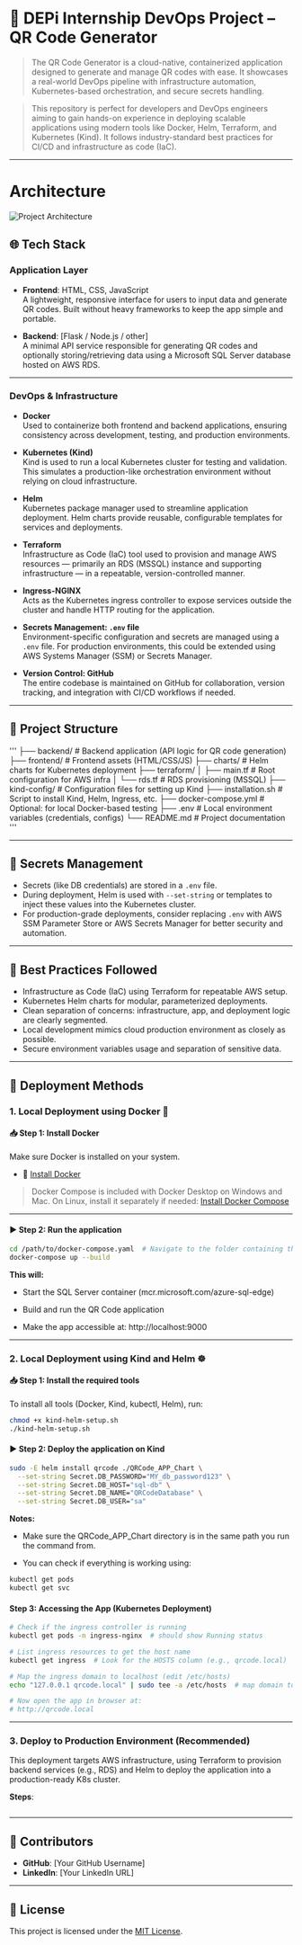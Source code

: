 # 🚀 DEPi Internship DevOps Project – QR Code Generator
> The QR Code Generator is a cloud-native, containerized application designed to generate and manage QR codes with ease. It showcases a real-world DevOps pipeline with infrastructure automation, Kubernetes-based orchestration, and secure secrets handling.

> This repository is perfect for developers and DevOps engineers aiming to gain hands-on experience in deploying scalable applications using modern tools like Docker, Helm, Terraform, and Kubernetes (Kind). It follows industry-standard best practices for CI/CD and infrastructure as code (IaC).

---
# Architecture
![Project Architecture](./arch.png)
## 🌐 Tech Stack

### Application Layer

- **Frontend**: HTML, CSS, JavaScript  
  A lightweight, responsive interface for users to input data and generate QR codes. Built without heavy frameworks to keep the app simple and portable.

- **Backend**: [Flask / Node.js / other]  
  A minimal API service responsible for generating QR codes and optionally storing/retrieving data using a Microsoft SQL Server database hosted on AWS RDS.

---

### DevOps & Infrastructure

- **Docker**  
  Used to containerize both frontend and backend applications, ensuring consistency across development, testing, and production environments.

- **Kubernetes (Kind)**  
  Kind is used to run a local Kubernetes cluster for testing and validation. This simulates a production-like orchestration environment without relying on cloud infrastructure.

- **Helm**  
  Kubernetes package manager used to streamline application deployment. Helm charts provide reusable, configurable templates for services and deployments.

- **Terraform**  
  Infrastructure as Code (IaC) tool used to provision and manage AWS resources — primarily an RDS (MSSQL) instance and supporting infrastructure — in a repeatable, version-controlled manner.

- **Ingress-NGINX**  
  Acts as the Kubernetes ingress controller to expose services outside the cluster and handle HTTP routing for the application.

- **Secrets Management: `.env` file**  
  Environment-specific configuration and secrets are managed using a `.env` file. For production environments, this could be extended using AWS Systems Manager (SSM) or Secrets Manager.

- **Version Control: GitHub**  
  The entire codebase is maintained on GitHub for collaboration, version tracking, and integration with CI/CD workflows if needed.

---
## 📁 Project Structure
'''
├── backend/ # Backend application (API logic for QR code generation)
├── frontend/ # Frontend assets (HTML/CSS/JS)
├── charts/ # Helm charts for Kubernetes deployment
├── terraform/
│ ├── main.tf # Root configuration for AWS infra
│ └── rds.tf # RDS provisioning (MSSQL)
├── kind-config/ # Configuration files for setting up Kind
├── installation.sh # Script to install Kind, Helm, Ingress, etc.
├── docker-compose.yml # Optional: for local Docker-based testing
├── .env # Local environment variables (credentials, configs)
└── README.md # Project documentation '''

---

## 🔐 Secrets Management

- Secrets (like DB credentials) are stored in a `.env` file.
- During deployment, Helm is used with `--set-string` or templates to inject these values into the Kubernetes cluster.
- For production-grade deployments, consider replacing `.env` with AWS SSM Parameter Store or AWS Secrets Manager for better security and automation.

---
## 📌 Best Practices Followed

- Infrastructure as Code (IaC) using Terraform for repeatable AWS setup.
- Kubernetes Helm charts for modular, parameterized deployments.
- Clean separation of concerns: infrastructure, app, and deployment logic are clearly segmented.
- Local development mimics cloud production environment as closely as possible.
- Secure environment variables usage and separation of sensitive data.
---
## 🚀 Deployment Methods

### 1. Local Deployment using Docker 🐳  
#### 📥 Step 1: Install Docker

Make sure Docker is installed on your system.

- 🔗 [Install Docker](https://docs.docker.com/get-docker/)

> Docker Compose is included with Docker Desktop on Windows and Mac. On Linux, install it separately if needed: [Install Docker Compose](https://docs.docker.com/compose/install/)

---

#### ▶️ Step 2: Run the application

```bash
cd /path/to/docker-compose.yaml  # Navigate to the folder containing the docker-compose.yaml file
docker-compose up --build
```
**This will:**

- Start the SQL Server container (mcr.microsoft.com/azure-sql-edge)

- Build and run the QR Code application

- Make the app accessible at: http://localhost:9000


---

### 2. Local Deployment using Kind and Helm ☸️

#### 📥 Step 1: Install the required tools
To install all tools (Docker, Kind, kubectl, Helm), run:
``` bash 
chmod +x kind-helm-setup.sh
./kind-helm-setup.sh
```

#### ▶️ Step 2: Deploy the application on Kind

``` bash
sudo -E helm install qrcode ./QRCode_APP_Chart \
  --set-string Secret.DB_PASSWORD="MY_db_password123" \
  --set-string Secret.DB_HOST="sql-db" \
  --set-string Secret.DB_NAME="QRCodeDatabase" \
  --set-string Secret.DB_USER="sa"
```
**Notes:**

- Make sure the QRCode_APP_Chart directory is in the same path you run the command from.

- You can check if everything is working using:

``` bash 
kubectl get pods
kubectl get svc
```
####  Step 3: Accessing the App (Kubernetes Deployment)
``` bash
# Check if the ingress controller is running
kubectl get pods -n ingress-nginx  # should show Running status

# List ingress resources to get the host name
kubectl get ingress  # Look for the HOSTS column (e.g., qrcode.local)

# Map the ingress domain to localhost (edit /etc/hosts)
echo "127.0.0.1 qrcode.local" | sudo tee -a /etc/hosts  # map domain to local

# Now open the app in browser at:
# http://qrcode.local
```

---

### 3. Deploy to Production Environment (Recommended)

This deployment targets AWS infrastructure, using Terraform to provision backend services (e.g., RDS) and Helm to deploy the application into a production-ready K8s cluster.

**Steps**:

```  bash 


 ```
---
## 🙋 Contributors

- **GitHub**: [Your GitHub Username]
- **LinkedIn**: [Your LinkedIn URL]

---

## 📄 License

This project is licensed under the [MIT License](LICENSE).

